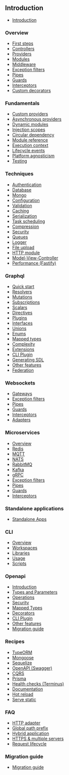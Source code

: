 ## Introduction

 - <a href="README.md#INT-intro">Introduction</a>

### Overview  <!-- OV -->
 - <a href="README.md#OV-first-steps">First steps</a>
 - <a href="README.md#OV-controllers">Controllers</a>
 - <a href="README.md#OV-providers">Providers</a>
 - <a href="README.md#OV-modules">Modules</a>
 - <a href="README.md#OV-middleware">Middleware</a>
 - <a href="README.md#OV-exception-filters">Exception filters</a>
 - <a href="README.md#OV-pipes">Pipes</a>
 - <a href="README.md#OV-guards">Guards</a>
 - <a href="README.md#OV-interceptors">Interceptors</a>
 - <a href="README.md#OV-custom-decorators">Custom decorators</a>

### Fundamentals  <!-- FD -->
 - <a href="README.md#FD-custom-providers">Custom providers</a>
 - <a href="README.md#FD-async-providers">Asynchronous providers</a>
 - <a href="README.md#FD-dynamic-modules">Dynamic modules</a>
 - <a href="README.md#FD-injection-scopes">Injection scopes</a>
 - <a href="README.md#FD-circular-dependency">Circular dependency</a>
 - <a href="README.md#FD-module-ref">Module reference</a>
 - <a href="README.md#FD-execution-context">Execution context</a>
 - <a href="README.md#FD-lifecycle-events">Lifecycle events</a>
 - <a href="README.md#FD-platform-agnosticism">Platform agnosticism</a>
 - <a href="README.md#FD-testing">Testing</a>

### Techniques  <!-- TK -->
 - <a href="README.md#TK-authentication">Authentication</a>
 - <a href="README.md#TK-database">Database</a>
 - <a href="README.md#TK-mongodb">Mongo</a>
 - <a href="README.md#TK-configuration">Configuration</a>
 - <a href="README.md#TK-validation">Validation</a>
 - <a href="README.md#TK-caching">Caching</a>
 - <a href="README.md#TK-serialization">Serialization</a>
 - <a href="README.md#TK-task-scheduling">Task scheduling</a>
 - <a href="README.md#TK-compression">Compression</a>
 - <a href="README.md#TK-security">Security</a>
 - <a href="README.md#TK-queues">Queues</a>
 - <a href="README.md#TK-logger">Logger</a>
 - <a href="README.md#TK-file-upload">File upload</a>
 - <a href="README.md#TK-http-module">HTTP module</a>
 - <a href="README.md#TK-mvc">Model-View-Controller</a>
 - <a href="README.md#TK-performance">Performance (Fastify)</a>

### Graphql  <!-- QL -->
 - <a href="README.md#QL-quick-start">Quick start</a>
 - <a href="README.md#QL-resolvers">Resolvers</a>
 - <a href="README.md#QL-mutations">Mutations</a>
 - <a href="README.md#QL-subscriptions">Subscriptions</a>
 - <a href="README.md#QL-scalars">Scalars</a>
 - <a href="README.md#QL-directives">Directives</a>
 - <a href="README.md#QL-plugins">Plugins</a>
 - <a href="README.md#QL-interfaces">Interfaces</a>
 - <a href="README.md#QL-unions">Unions</a>
 - <a href="README.md#QL-enums">Enums</a>
 - <a href="README.md#QL-mapped-types">Mapped types</a>
 - <a href="README.md#QL-complexity">Complexity</a>
 - <a href="README.md#QL-extensions">Extensions</a>
 - <a href="README.md#QL-cli-plugin">CLI Plugin</a>
 - <a href="README.md#QL-generating-sdl">Generating SDL</a>
 - <a href="README.md#QL-other-features">Other features</a>
 - <a href="README.md#QL-federation">Federation</a>

### Websockets  <!-- WS -->
 - <a href="README.md#WS-gateways">Gateways</a>
 - <a href="README.md#WS-exception-filters">Exception filters</a>
 - <a href="README.md#WS-pipes">Pipes</a>
 - <a href="README.md#WS-guards">Guards</a>
 - <a href="README.md#WS-interceptors">Interceptors</a>
 - <a href="README.md#WS-adapter">Adapters</a>

### Microservices  <!-- MS -->
 - <a href="README.md#MS-basics">Overview</a>
 - <a href="README.md#MS-redis">Redis</a>
 - <a href="README.md#MS-mqtt">MQTT</a>
 - <a href="README.md#MS-nats">NATS</a>
 - <a href="README.md#MS-rabbitmq">RabbitMQ</a>
 - <a href="README.md#MS-kafka">Kafka</a>
 - <a href="README.md#MS-grpc">gRPC</a>
 - <a href="README.md#MS-exception-filters">Exception filters</a>
 - <a href="README.md#MS-pipes">Pipes</a>
 - <a href="README.md#MS-guards">Guards</a>
 - <a href="README.md#MS-interceptors">Interceptors</a>

### Standalone applications <!-- SA -->

 - <a href="README.md#SA-apps">Standalone Apps</a>

### CLI  <!-- CLI -->
 - <a href="README.md#CLI-overview">Overview</a>
 - <a href="README.md#CLI-monorepo">Workspaces</a>
 - <a href="README.md#CLI-libraries">Libraries</a>
 - <a href="README.md#CLI-usages">Usage</a>
 - <a href="README.md#CLI-scripts">Scripts</a>

### Openapi  <!-- OAPI -->
 - <a href="README.md#OAPI-introduction">Introduction</a>
 - <a href="README.md#OAPI-types-and-parameters">Types and Parameters</a>
 - <a href="README.md#OAPI-operations">Operations</a>
 - <a href="README.md#OAPI-security">Security</a>
 - <a href="README.md#OAPI-mapped-types">Mapped Types</a>
 - <a href="README.md#OAPI-decorators">Decorators</a>
 - <a href="README.md#OAPI-cli-plugin">CLI Plugin</a>
 - <a href="README.md#OAPI-other-features">Other features</a>
 - <a href="README.md#OAPI-migration-guide">Migration guide</a>

### Recipes  <!-- RC -->
 - <a href="README.md#RC-sql-typeorm">TypeORM</a>
 - <a href="README.md#RC-mongodb">Mongoose</a>
 - <a href="README.md#RC-sql-sequelize">Sequelize</a>
 - <a href="README.md#RC-swagger"> OpenAPI (Swagger)</a>
 - <a href="README.md#RC-cqrs">CQRS</a>
 - <a href="README.md#RC-prisma">Prisma</a>
 - <a href="README.md#RC-terminus">Health checks (Terminus)</a>
 - <a href="README.md#RC-documentation">Documentation</a>
 - <a href="README.md#RC-hot-reload">Hot reload</a>
 - <a href="README.md#RC-serve-static">Serve static</a>

### FAQ  <!-- FAQ -->
 - <a href="README.md#FAQ-http-adapter">HTTP adapter</a>
 - <a href="README.md#FAQ-global-prefix">Global path prefix</a>
 - <a href="README.md#FAQ-hybrid-application">Hybrid application</a>
 - <a href="README.md#FAQ-multiple-servers">HTTPS &amp; multiple servers</a>
 - <a href="README.md#FAQ-request-lifecycle">Request lifecycle</a>

### Migration guide <!-- MG -->
 - <a href="README.md#MG-guide"> Migration guide </a>
